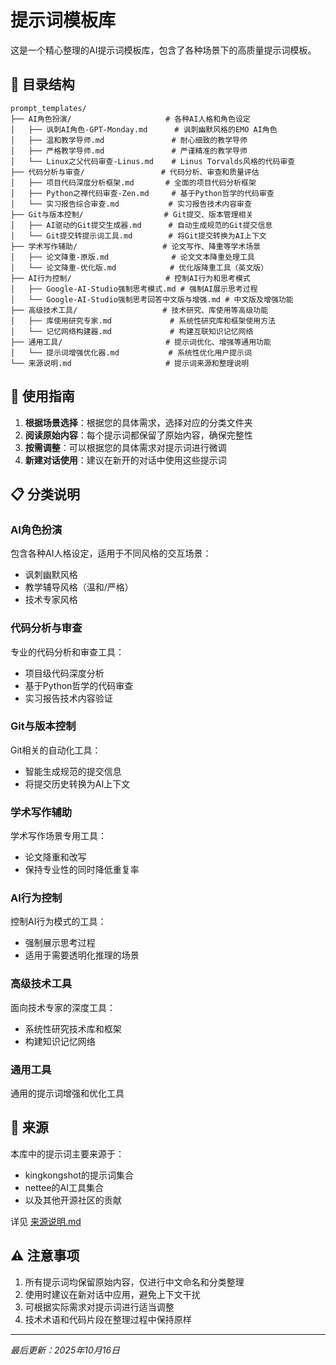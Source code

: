 # 提示词模板库

这是一个精心整理的AI提示词模板库，包含了各种场景下的高质量提示词模板。

## 📁 目录结构

```
prompt_templates/
├── AI角色扮演/                     # 各种AI人格和角色设定
│   ├── 讽刺AI角色-GPT-Monday.md      # 讽刺幽默风格的EMO AI角色
│   ├── 温和教学导师.md               # 耐心细致的教学导师
│   ├── 严格教学导师.md               # 严谨精准的教学导师
│   └── Linux之父代码审查-Linus.md    # Linus Torvalds风格的代码审查
├── 代码分析与审查/                 # 代码分析、审查和质量评估
│   ├── 项目代码深度分析框架.md       # 全面的项目代码分析框架
│   ├── Python之禅代码审查-Zen.md     # 基于Python哲学的代码审查
│   └── 实习报告综合审查.md           # 实习报告技术内容审查
├── Git与版本控制/                  # Git提交、版本管理相关
│   ├── AI驱动的Git提交生成器.md      # 自动生成规范的Git提交信息
│   └── Git提交转提示词工具.md        # 将Git提交转换为AI上下文
├── 学术写作辅助/                   # 论文写作、降重等学术场景
│   ├── 论文降重-原版.md              # 论文文本降重处理工具
│   └── 论文降重-优化版.md            # 优化版降重工具（英文版）
├── AI行为控制/                     # 控制AI行为和思考模式
│   ├── Google-AI-Studio强制思考模式.md # 强制AI展示思考过程
│   └── Google-AI-Studio强制思考回答中文版与增强.md # 中文版及增强功能
├── 高级技术工具/                   # 技术研究、库使用等高级功能
│   ├── 库使用研究专家.md             # 系统性研究库和框架使用方法
│   └── 记忆网络构建器.md             # 构建互联知识记忆网络
├── 通用工具/                       # 提示词优化、增强等通用功能
│   └── 提示词增强优化器.md           # 系统性优化用户提示词
└── 来源说明.md                     # 提示词来源和整理说明
```

## 🎯 使用指南

1. **根据场景选择**：根据您的具体需求，选择对应的分类文件夹
2. **阅读原始内容**：每个提示词都保留了原始内容，确保完整性
3. **按需调整**：可以根据您的具体需求对提示词进行微调
4. **新建对话使用**：建议在新开的对话中使用这些提示词

## 📋 分类说明

### AI角色扮演
包含各种AI人格设定，适用于不同风格的交互场景：
- 讽刺幽默风格
- 教学辅导风格（温和/严格）
- 技术专家风格

### 代码分析与审查
专业的代码分析和审查工具：
- 项目级代码深度分析
- 基于Python哲学的代码审查
- 实习报告技术内容验证

### Git与版本控制
Git相关的自动化工具：
- 智能生成规范的提交信息
- 将提交历史转换为AI上下文

### 学术写作辅助
学术写作场景专用工具：
- 论文降重和改写
- 保持专业性的同时降低重复率

### AI行为控制
控制AI行为模式的工具：
- 强制展示思考过程
- 适用于需要透明化推理的场景

### 高级技术工具
面向技术专家的深度工具：
- 系统性研究技术库和框架
- 构建知识记忆网络

### 通用工具
通用的提示词增强和优化工具

## 📖 来源

本库中的提示词主要来源于：
- kingkongshot的提示词集合
- nettee的AI工具集合
- 以及其他开源社区的贡献

详见 [来源说明.md](来源说明.md)

## ⚠️ 注意事项

1. 所有提示词均保留原始内容，仅进行中文命名和分类整理
2. 使用时建议在新对话中应用，避免上下文干扰
3. 可根据实际需求对提示词进行适当调整
4. 技术术语和代码片段在整理过程中保持原样
---

*最后更新：2025年10月16日*